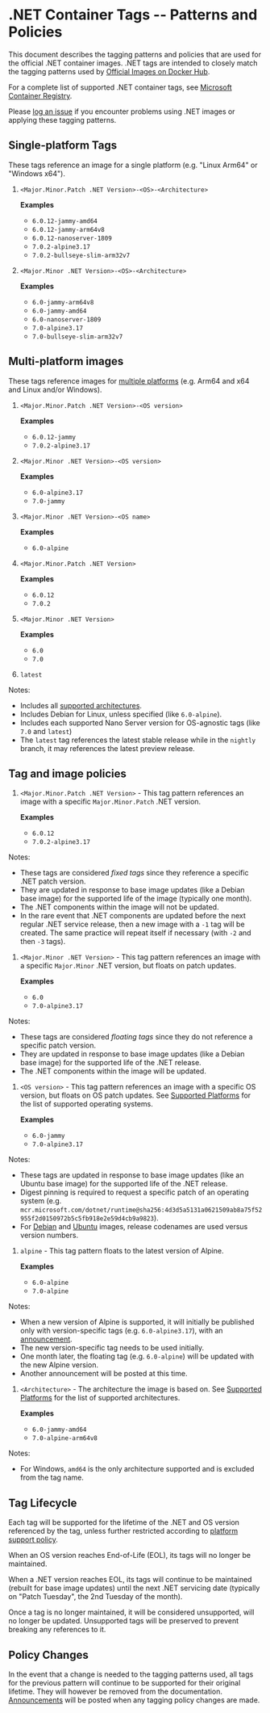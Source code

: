 # .NET Container Tags -- Patterns and Policies

This document describes the tagging patterns and policies that are used for the official .NET container images. .NET tags are intended to closely match the tagging patterns used by [Official Images on Docker Hub](https://hub.docker.com/search?q=&type=image&image_filter=official).

For a complete list of supported .NET container tags, see [Microsoft Container Registry](https://mcr.microsoft.com/en-us/catalog?search=dotnet/).

Please [log an issue](https://github.com/dotnet/dotnet-docker/issues/new/choose) if you encounter problems using .NET images or applying these tagging patterns.

## Single-platform Tags

These tags reference an image for a single platform (e.g. "Linux Arm64" or "Windows x64").

1. `<Major.Minor.Patch .NET Version>-<OS>-<Architecture>`

    **Examples**

    * `6.0.12-jammy-amd64`
    * `6.0.12-jammy-arm64v8`
    * `6.0.12-nanoserver-1809`
    * `7.0.2-alpine3.17`
    * `7.0.2-bullseye-slim-arm32v7`

1. `<Major.Minor .NET Version>-<OS>-<Architecture>`

    **Examples**

    * `6.0-jammy-arm64v8`
    * `6.0-jammy-amd64`
    * `6.0-nanoserver-1809`
    * `7.0-alpine3.17`
    * `7.0-bullseye-slim-arm32v7`

## Multi-platform images

These tags reference images for [multiple platforms](https://www.docker.com/blog/docker-official-images-now-multi-platform/) (e.g. Arm64 and x64 and Linux and/or Windows).

1. `<Major.Minor.Patch .NET Version>-<OS version>`

    **Examples**

    * `6.0.12-jammy`
    * `7.0.2-alpine3.17`

1. `<Major.Minor .NET Version>-<OS version>`

    **Examples**

    * `6.0-alpine3.17`
    * `7.0-jammy`

1. `<Major.Minor .NET Version>-<OS name>`

    **Examples**

    * `6.0-alpine`

1. `<Major.Minor.Patch .NET Version>`

    **Examples**

    * `6.0.12`
    * `7.0.2`

1. `<Major.Minor .NET Version>`

    **Examples**

    * `6.0`
    * `7.0`

1. `latest`

Notes:

* Includes all [supported architectures](supported-platforms.md#architectures).
* Includes Debian for Linux, unless specified (like `6.0-alpine`).
* Includes each supported Nano Server version for OS-agnostic tags (like `7.0` and `latest`)
* The `latest` tag references the latest stable release while in the `nightly` branch, it may references the latest preview release.

## Tag and image policies

1. `<Major.Minor.Patch .NET Version>` - This tag pattern references an image with a specific `Major.Minor.Patch` .NET version.

    **Examples**

    * `6.0.12`
    * `7.0.2-alpine3.17`

Notes:

* These tags are considered _fixed tags_ since they reference a specific .NET patch version.
* They are updated in response to base image updates (like a Debian base image) for the supported life of the image (typically one month).
* The .NET components within the image will not be updated.
* In the rare event that .NET components are updated before the next regular .NET service release, then a new image with a `-1` tag will be created. The same practice will repeat itself if necessary (with `-2` and then `-3` tags).

1. `<Major.Minor .NET Version>` - This tag pattern references an image with a specific `Major.Minor` .NET version, but floats on patch updates.

    **Examples**

    * `6.0`
    * `7.0-alpine3.17`

Notes:

* These tags are considered _floating tags_ since they do not reference a specific patch version.
* They are updated in response to base image updates (like a Debian base image) for the supported life of the .NET release.
* The .NET components within the image will be updated.

1. `<OS version>` - This tag pattern references an image with a specific OS version, but floats on OS patch updates. See [Supported Platforms](supported-platforms.md#operating-systems) for the list of supported operating systems.

    **Examples**

    * `6.0-jammy`
    * `7.0-alpine3.17`

Notes:

* These tags are updated in response to base image updates (like an Ubuntu base image) for the supported life of the .NET release.
*  Digest pinning is required to request a specific patch of an operating system (e.g. `mcr.microsoft.com/dotnet/runtime@sha256:4d3d5a5131a0621509ab8a75f52955f2d0150972b5c5fb918e2e59d4cb9a9823`).
* For [Debian](https://en.wikipedia.org/wiki/Debian_version_history) and [Ubuntu](https://en.wikipedia.org/wiki/Ubuntu_version_history) images, release codenames are used versus version numbers.

1. `alpine` - This tag pattern floats to the latest version of Alpine.

    **Examples**

    * `6.0-alpine`
    * `7.0-alpine`

Notes:

* When a new version of Alpine is supported, it will initially be published only with version-specific tags (e.g. `6.0-alpine3.17`), with an [announcement](https://github.com/dotnet/dotnet-docker/issues?q=is%3Aopen+is%3Aissue+label%3Aannouncement).
* The new version-specific tag needs to be used initially.
* One month later, the floating tag (e.g. `6.0-alpine`) will be updated with the new Alpine version.
* Another announcement will be posted at this time.

1. `<Architecture>` - The architecture the image is based on. See [Supported Platforms](supported-platforms.md#architectures) for the list of supported architectures.

    **Examples**

    * `6.0-jammy-amd64`
    * `7.0-alpine-arm64v8`

Notes:

* For Windows, `amd64` is the only architecture supported and is excluded from the tag name.

## Tag Lifecycle

Each tag will be supported for the lifetime of the .NET and OS version referenced by the tag, unless further restricted according to [platform support policy](supported-platforms.md).

When an OS version reaches End-of-Life (EOL), its tags will no longer be maintained.

When a .NET version reaches EOL, its tags will continue to be maintained (rebuilt for base image updates) until the next .NET servicing date (typically on "Patch Tuesday", the 2nd Tuesday of the month). 

Once a tag is no longer maintained, it will be considered unsupported, will no longer be updated. Unsupported tags will be preserved to prevent breaking any references to it.

## Policy Changes

In the event that a change is needed to the tagging patterns used, all tags for the previous pattern will continue to be supported for their original lifetime. They will however be removed from the documentation. [Announcements](https://github.com/dotnet/dotnet-docker/discussions/categories/announcements) will be posted when any tagging policy changes are made.
